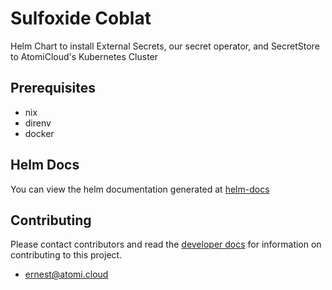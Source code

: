 # Sulfoxide Coblat

Helm Chart to install External Secrets, our secret operator, and SecretStore to AtomiCloud's Kubernetes Cluster

## Prerequisites
- nix
- direnv
- docker

## Helm Docs

You can view the helm documentation generated at [helm-docs](./chart/README.md)
## Contributing

Please contact contributors and read the [developer docs](./docs/developer/CommitConventions.md) for information on contributing to this project.

- [ernest@atomi.cloud](mailto:ernest@atomi.cloud)
